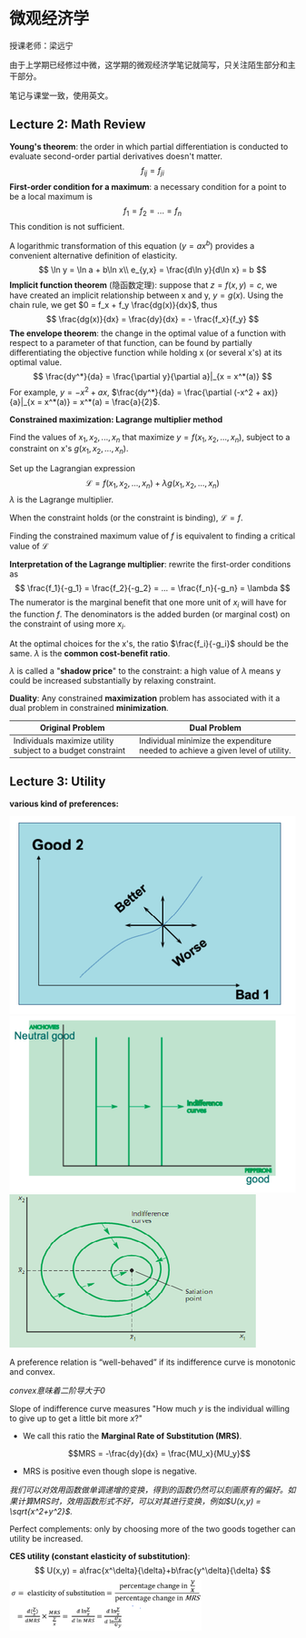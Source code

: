 # 微观经济学

授课老师：梁远宁

由于上学期已经修过中微，这学期的微观经济学笔记就简写，只关注陌生部分和主干部分。

笔记与课堂一致，使用英文。

## Lecture 2: Math Review

**Young's theorem**: the order in which partial differentiation is conducted to evaluate second-order partial derivatives doesn't matter.
$$
f_{ij} = f_{ji}
$$
**First-order condition for a maximum**: a necessary condition for a point to be a local maximum is
$$
f_1 = f_2 = ... = f_n
$$
This condition is not sufficient.

A logarithmic transformation of this equation ($y = ax^b$) provides a convenient alternative definition of elasticity.
$$
\ln y = \ln a + b\ln x\\
e_{y,x} = \frac{d\ln y}{d\ln x} = b
$$
**Implicit function theorem** (隐函数定理): suppose that $z = f(x,y) = c$,  we have created an implicit relationship between x and y, $y = g(x)$. Using the chain rule, we get $0 = f_x + f_y \frac{dg(x)}{dx}$, thus
$$
\frac{dg(x)}{dx} = \frac{dy}{dx} = - \frac{f_x}{f_y}
$$
**The envelope theorem**: the change in the optimal value of a function with respect to a parameter of that function, can be found by partially differentiating the objective function while holding x (or several x's) at its optimal value.
$$
\frac{dy^*}{da} = \frac{\partial y}{\partial a}|_{x = x^*(a)}
$$
For example, $y = -x^2 + ax$, $\frac{dy^*}{da} = \frac{\partial (-x^2 + ax)}{a}|_{x = x^*(a)} = x^*(a) = \frac{a}{2}$.

**Constrained maximization: Lagrange multiplier method**

Find the values of $x_1, x_2, ..., x_n$ that maximize $y = f(x_1, x_2, ...,x_n)$, subject to a constraint on x's $g(x_1, x_2, ..., x_n)$.

Set up the Lagrangian expression
$$
\mathcal{L} = f(x_1, x_2, ..., x_n) + \lambda g(x_1, x_2, ..., x_n)
$$
$\lambda$ is the Lagrange multiplier.

When the constraint holds (or the constraint is binding), $\mathcal{L} = f$.

Finding the constrained maximum value of $f$ is equivalent to finding a critical value of $\mathcal{L}$

**Interpretation of the Lagrange multiplier**: rewrite the first-order conditions as
$$
\frac{f_1}{-g_1} = \frac{f_2}{-g_2} = ... = \frac{f_n}{-g_n} = \lambda
$$
The numerator is the marginal benefit that one more unit of $x_i$ will have for the function $f$. The denominators is the added burden (or marginal cost) on the constraint of using more $x_i$.

At the optimal choices for the x's, the ratio $\frac{f_i}{-g_i}$ should be the same. $\lambda$ is the **common cost-benefit ratio**.

$\lambda$ is called a "**shadow price**" to the constraint: a high value of $\lambda$ means y could be increased substantially by relaxing constraint.

**Duality**: Any constrained **maximization** problem has associated with it a dual problem in constrained **minimization**.

| Original Problem                                            | Dual Problem                                                 |
| ----------------------------------------------------------- | ------------------------------------------------------------ |
| Individuals maximize utility subject to a budget constraint | Individual minimize the expenditure needed to achieve a given level of utility. |

## Lecture 3: Utility

**various kind of preferences:**

<img src="image/1.png" style="zoom:100%;" /> 

<img src="image/2.png" style="zoom:100%;" /> 

<img src="image/3.png" style="zoom:100%;" />  

A preference relation is “well-behaved” if its indifference curve is monotonic and convex. 

*convex意味着二阶导大于0*

Slope of indifference curve measures "How much $y$ is the individual willing to give up to get a little bit more $x$?"

- We call this ratio the **Marginal Rate of Substitution (MRS)**.

  $$MRS = -\frac{dy}{dx} = \frac{MU_x}{MU_y}$$

- MRS is positive even though slope is negative.

*我们可以对效用函数做单调递增的变换，得到的函数仍然可以刻画原有的偏好。如果计算MRS时，效用函数形式不好，可以对其进行变换，例如$U(x,y) = \sqrt{x^2+y^2}$.*

Perfect complements: only by choosing more of the two goods together can utility be increased.

**CES utility (constant elasticity of substitution)**:
$$
U(x,y) = a\frac{x^\delta}{\delta}+b\frac{y^\delta}{\delta}
$$
<img src="image/4.png" style="zoom:33%;" />

